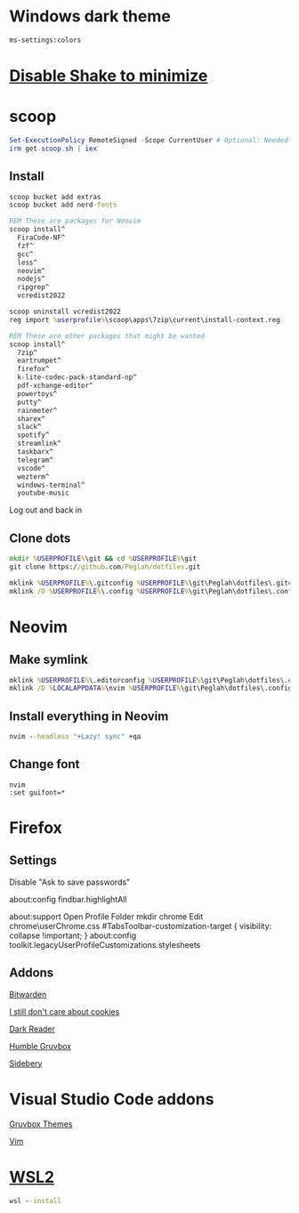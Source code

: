 # Windows dark theme
```cmd
ms-settings:colors
```

# [Disable Shake to minimize](https://www.technipages.com/how-to-disable-shake-to-minimize-in-windows-10)

# scoop
```powershell
Set-ExecutionPolicy RemoteSigned -Scope CurrentUser # Optional: Needed to run a remote script the first time
irm get.scoop.sh | iex
```

## Install
```cmd
scoop bucket add extras
scoop bucket add nerd-fonts

REM These are packages for Neovim
scoop install^
  FiraCode-NF^
  fzf^
  gcc^
  less^
  neovim^
  nodejs^
  ripgrep^
  vcredist2022 

scoop uninstall vcredist2022
reg import %userprofile%\scoop\apps\7zip\current\install-context.reg

REM These are other packages that might be wanted
scoop install^
  7zip^
  eartrumpet^
  firefox^
  k-lite-codec-pack-standard-np^
  pdf-xchange-editor^
  powertoys^
  putty^
  rainmeter^
  sharex^
  slack^
  spotify^
  streamlink^
  taskbarx^
  telegram^
  vscode^
  wezterm^
  windows-terminal^
  youtube-music
```

Log out and back in

## Clone dots
```cmd
mkdir %USERPROFILE%\git && cd %USERPROFILE%\git
git clone https://github.com/Peglah/dotfiles.git

mklink %USERPROFILE%\.gitconfig %USERPROFILE%\git\Peglah\dotfiles\.gitconfig
mklink /D %USERPROFILE%\.config %USERPROFILE%\git\Peglah\dotfiles\.config
```

# Neovim
## Make symlink
```cmd
mklink %USERPROFILE%\.editorconfig %USERPROFILE%\git\Peglah\dotfiles\.config\nvim\.editorconfig
mklink /D %LOCALAPPDATA%\nvim %USERPROFILE%\git\Peglah\dotfiles\.config\nvim
```

## Install everything in Neovim
```cmd
nvim --headless "+Lazy! sync" +qa
```

## Change font
```
nvim
:set guifont=*
```

# Firefox 
## Settings
Disable "Ask to save passwords"

about:config
findbar.highlightAll

about:support
Open Profile Folder
mkdir chrome
Edit chrome\userChrome.css
#TabsToolbar-customization-target { visibility: collapse !important; }
about:config
toolkit.legacyUserProfileCustomizations.stylesheets

## Addons
[Bitwarden](https://addons.mozilla.org/sv-SE/firefox/addon/bitwarden-password-manager/)

[I still don't care about cookies](https://addons.mozilla.org/en-US/firefox/addon/istilldontcareaboutcookies/)

[Dark Reader](https://addons.mozilla.org/sv-SE/firefox/addon/darkreader/)

[Humble Gruvbox](https://addons.mozilla.org/sv-SE/firefox/addon/humble-gruvbox/)

[Sidebery](https://addons.mozilla.org/en-US/firefox/addon/sidebery/)

# Visual Studio Code addons
[Gruvbox Themes](https://marketplace.visualstudio.com/items?itemName=tomphilbin.gruvbox-themes)

[Vim](https://marketplace.visualstudio.com/items?itemName=vscodevim.vim)

# [WSL2](https://learn.microsoft.com/en-us/windows/wsl/install)
```cmd
wsl --install
```
